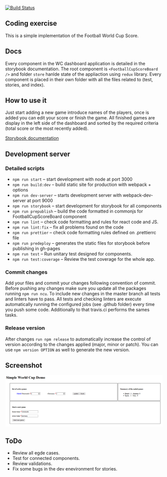 [![Build Status](https://travis-ci.com/ventoji/world-cup-dashboard.svg?branch=master)](https://travis-ci.com/ventoji/world-cup-dashboard)

## Coding exercise

This is a simple implementation of the Football World Cup Score.

## Docs
Every component in the WC dashboard application is detailed in the storybook documentation.
The root component is `<FootballCupScoreBoard />` and folder `store` hanlde state of the appliaction using `redux` library. Every component is placed in their own folder with all the files related to (test, stories, and index).

## How to use it
Just start adding a new game introduce names of the players, once is added you can edit your score or finish the game. All finished games are display in the left side of the dashboard and sorted by the required criteria (total score or the most recently added).

[Storybook documentation](https://ventoji.github.io/world-cup-dashboard)

## Development server

### Detailed scripts

* `npm run start` – start development with node at port 3000
* `npm run build:dev` – build static site for production with webpack + options
* `npm run dev-server` – starts development server with webpack-dev-server at port 9000
* `npm run storybook` – start development for storybook for all components
* `npm run prepublish` – build the code formatted in commonjs for  FootballCupScoreBoard component
* `npm run lint` – check code formatting and rules for react code and JS.
* `npm run lint:fix` – fix all problems found on the code 
* `npm run prettier` – check code formatting rules defined on .prettierrc file
* `npm run predeploy` – generates the static files for storybook before publishing in gh-pages
* `npm run test` – Run unitary test designed for components.
* `npm run test:coverage` – Review the test coverage for the whole app.

### Commit changes
Add your files and commit your changes following convention of commit. Before pushing any changes make sure you update all the packages running `npm run ncu`. To include new changes in the master branch all tests and linters have to pass. All tests and checking linters are execute automatically running the configured jobs (see .github folder) every time you push some code. Additionally to that travis.ci performs the sames tasks.  

### Release version
After changes `run npm release` to automatically increase the control of version according to the changes applied (major, minor or patch). You can use `npm version OPTION` as well to generate the new version.

## Screenshot

![Screenshot](images/dashboard.png)

## ToDo

- Review all egde cases.
- Test for connected components.
- Review validations.
- Fix some bugs in the dev enevironment for stories.
